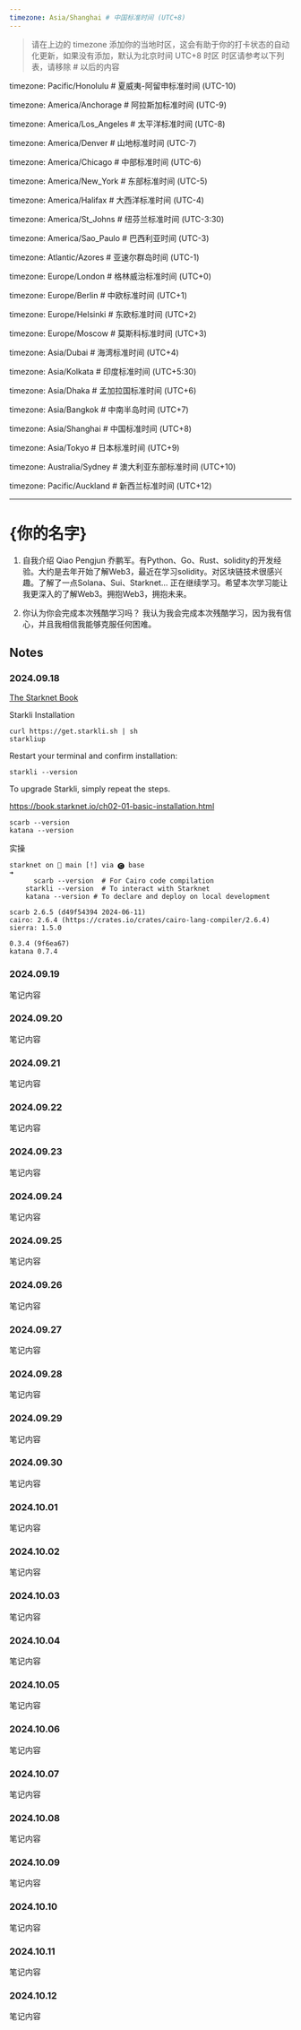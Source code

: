 ```yaml
---
timezone: Asia/Shanghai # 中国标准时间 (UTC+8)
---
```


> 请在上边的 timezone 添加你的当地时区，这会有助于你的打卡状态的自动化更新，如果没有添加，默认为北京时间 UTC+8 时区
> 时区请参考以下列表，请移除 # 以后的内容

timezone: Pacific/Honolulu # 夏威夷-阿留申标准时间 (UTC-10)

timezone: America/Anchorage # 阿拉斯加标准时间 (UTC-9)

timezone: America/Los_Angeles # 太平洋标准时间 (UTC-8)

timezone: America/Denver # 山地标准时间 (UTC-7)

timezone: America/Chicago # 中部标准时间 (UTC-6)

timezone: America/New_York # 东部标准时间 (UTC-5)

timezone: America/Halifax # 大西洋标准时间 (UTC-4)

timezone: America/St_Johns # 纽芬兰标准时间 (UTC-3:30)

timezone: America/Sao_Paulo # 巴西利亚时间 (UTC-3)

timezone: Atlantic/Azores # 亚速尔群岛时间 (UTC-1)

timezone: Europe/London # 格林威治标准时间 (UTC+0)

timezone: Europe/Berlin # 中欧标准时间 (UTC+1)

timezone: Europe/Helsinki # 东欧标准时间 (UTC+2)

timezone: Europe/Moscow # 莫斯科标准时间 (UTC+3)

timezone: Asia/Dubai # 海湾标准时间 (UTC+4)

timezone: Asia/Kolkata # 印度标准时间 (UTC+5:30)

timezone: Asia/Dhaka # 孟加拉国标准时间 (UTC+6)

timezone: Asia/Bangkok # 中南半岛时间 (UTC+7)

timezone: Asia/Shanghai # 中国标准时间 (UTC+8)

timezone: Asia/Tokyo # 日本标准时间 (UTC+9)

timezone: Australia/Sydney # 澳大利亚东部标准时间 (UTC+10)

timezone: Pacific/Auckland # 新西兰标准时间 (UTC+12)

---

# {你的名字}

1. 自我介绍
    Qiao Pengjun 乔鹏军。有Python、Go、Rust、solidity的开发经验。大约是去年开始了解Web3，最近在学习solidity。对区块链技术很感兴趣。了解了一点Solana、Sui、Starknet... 正在继续学习。希望本次学习能让我更深入的了解Web3。拥抱Web3，拥抱未来。

2. 你认为你会完成本次残酷学习吗？
   我认为我会完成本次残酷学习，因为我有信心，并且我相信我能够克服任何困难。

## Notes

<!-- Content_START -->

### 2024.09.18

[The Starknet Book](https://book.starknet.io/index.html)

Starkli Installation

```shell
curl https://get.starkli.sh | sh
starkliup
```

Restart your terminal and confirm installation:

```shell
starkli --version
```

To upgrade Starkli, simply repeat the steps.

<https://book.starknet.io/ch02-01-basic-installation.html>

```shell
scarb --version
katana --version
```

实操

```shell
starknet on  main [!] via 🅒 base
➜
      scarb --version  # For Cairo code compilation
    starkli --version  # To interact with Starknet
    katana --version # To declare and deploy on local development

scarb 2.6.5 (d49f54394 2024-06-11)
cairo: 2.6.4 (https://crates.io/crates/cairo-lang-compiler/2.6.4)
sierra: 1.5.0

0.3.4 (9f6ea67)
katana 0.7.4
```

### 2024.09.19

笔记内容

### 2024.09.20

笔记内容

### 2024.09.21

笔记内容

### 2024.09.22

笔记内容

### 2024.09.23

笔记内容

### 2024.09.24

笔记内容

### 2024.09.25

笔记内容

### 2024.09.26

笔记内容

### 2024.09.27

笔记内容

### 2024.09.28

笔记内容

### 2024.09.29

笔记内容

### 2024.09.30

笔记内容

### 2024.10.01

笔记内容

### 2024.10.02

笔记内容

### 2024.10.03

笔记内容

### 2024.10.04

笔记内容

### 2024.10.05

笔记内容

### 2024.10.06

笔记内容

### 2024.10.07

笔记内容

### 2024.10.08

笔记内容

### 2024.10.09

笔记内容

### 2024.10.10

笔记内容

### 2024.10.11

笔记内容

### 2024.10.12

笔记内容

<!-- Content_END -->
